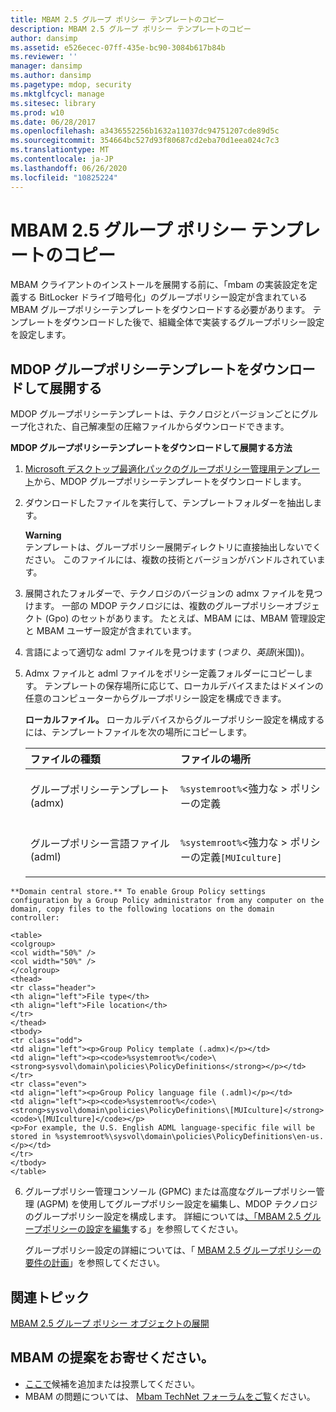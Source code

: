 ```yaml
---
title: MBAM 2.5 グループ ポリシー テンプレートのコピー
description: MBAM 2.5 グループ ポリシー テンプレートのコピー
author: dansimp
ms.assetid: e526ecec-07ff-435e-bc90-3084b617b84b
ms.reviewer: ''
manager: dansimp
ms.author: dansimp
ms.pagetype: mdop, security
ms.mktglfcycl: manage
ms.sitesec: library
ms.prod: w10
ms.date: 06/28/2017
ms.openlocfilehash: a3436552256b1632a11037dc94751207cde89d5c
ms.sourcegitcommit: 354664bc527d93f80687cd2eba70d1eea024c7c3
ms.translationtype: MT
ms.contentlocale: ja-JP
ms.lasthandoff: 06/26/2020
ms.locfileid: "10825224"
---
```

# MBAM 2.5 グループ ポリシー テンプレートのコピー


MBAM クライアントのインストールを展開する前に、「mbam の実装設定を定義する BitLocker ドライブ暗号化」のグループポリシー設定が含まれている MBAM グループポリシーテンプレートをダウンロードする必要があります。 テンプレートをダウンロードした後で、組織全体で実装するグループポリシー設定を設定します。

## MDOP グループポリシーテンプレートをダウンロードして展開する


MDOP グループポリシーテンプレートは、テクノロジとバージョンごとにグループ化された、自己解凍型の圧縮ファイルからダウンロードできます。

**MDOP グループポリシーテンプレートをダウンロードして展開する方法**

1. [Microsoft デスクトップ最適化パックのグループポリシー管理用テンプレート](https://www.microsoft.com/download/details.aspx?id=55531)から、MDOP グループポリシーテンプレートをダウンロードします。

2. ダウンロードしたファイルを実行して、テンプレートフォルダーを抽出します。

   **Warning**  
   テンプレートは、グループポリシー展開ディレクトリに直接抽出しないでください。 このファイルには、複数の技術とバージョンがバンドルされています。



3. 展開されたフォルダーで、テクノロジのバージョンの admx ファイルを見つけます。 一部の MDOP テクノロジには、複数のグループポリシーオブジェクト (Gpo) のセットがあります。 たとえば、MBAM には、MBAM 管理設定と MBAM ユーザー設定が含まれています。

4. 言語によって適切な adml ファイルを見つけます (*つまり、英語*(米国))。

5. Admx ファイルと adml ファイルをポリシー定義フォルダーにコピーします。 テンプレートの保存場所に応じて、ローカルデバイスまたはドメインの任意のコンピューターからグループポリシー設定を構成できます。

   **ローカルファイル。** ローカルデバイスからグループポリシー設定を構成するには、テンプレートファイルを次の場所にコピーします。

   <table>
   <colgroup>
   <col width="50%" />
   <col width="50%" />
   </colgroup>
   <thead>
   <tr class="header">
   <th align="left">ファイルの種類</th>
   <th align="left">ファイルの場所</th>
   </tr>
   </thead>
   <tbody>
   <tr class="odd">
   <td align="left"><p>グループポリシーテンプレート (admx)</p></td>
   <td align="left"><p><code>%systemroot%</code>&lt;強力な &gt; ポリシーの定義</strong></p></td>
   </tr>
   <tr class="even">
   <td align="left"><p>グループポリシー言語ファイル (adml)</p></td>
   <td align="left"><p><code>%systemroot%</code>&lt;強力な &gt; ポリシーの定義</strong><code>[MUIculture]</code></p></td>
   </tr>
   </tbody>
   </table>



~~~
**Domain central store.** To enable Group Policy settings configuration by a Group Policy administrator from any computer on the domain, copy files to the following locations on the domain controller:

<table>
<colgroup>
<col width="50%" />
<col width="50%" />
</colgroup>
<thead>
<tr class="header">
<th align="left">File type</th>
<th align="left">File location</th>
</tr>
</thead>
<tbody>
<tr class="odd">
<td align="left"><p>Group Policy template (.admx)</p></td>
<td align="left"><p><code>%systemroot%</code>\<strong>sysvol\domain\policies\PolicyDefinitions</strong></p></td>
</tr>
<tr class="even">
<td align="left"><p>Group Policy language file (.adml)</p></td>
<td align="left"><p><code>%systemroot%</code>\<strong>sysvol\domain\policies\PolicyDefinitions\[MUIculture]</strong><code>\[MUIculture]</code></p>
<p>For example, the U.S. English ADML language-specific file will be stored in %systemroot%\sysvol\domain\policies\PolicyDefinitions\en-us.</p></td>
</tr>
</tbody>
</table>
~~~



6. グループポリシー管理コンソール (GPMC) または高度なグループポリシー管理 (AGPM) を使用してグループポリシー設定を編集し、MDOP テクノロジのグループポリシー設定を構成します。 詳細については[、「MBAM 2.5 グループポリシーの設定を編集](editing-the-mbam-25-group-policy-settings.md)する」を参照してください。

   グループポリシー設定の詳細については、「 [MBAM 2.5 グループポリシーの要件の計画](planning-for-mbam-25-group-policy-requirements.md)」を参照してください。


## 関連トピック


[MBAM 2.5 グループ ポリシー オブジェクトの展開](deploying-mbam-25-group-policy-objects.md)


## MBAM の提案をお寄せください。
- [ここで](http://mbam.uservoice.com/forums/268571-microsoft-bitlocker-administration-and-monitoring)候補を追加または投票してください。 
- MBAM の問題については、 [Mbam TechNet フォーラムをご覧](https://social.technet.microsoft.com/Forums/home?forum=mdopmbam)ください。






